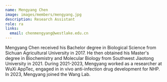 ```yaml
---
name: Mengyang Chen
image: images/members/mengyang.jpg
description: Research Assistant
role: ra
links:
  email: chenmengyang@westlake.edu.cn
---
```


Mengyang Chen received his Bachelor degree in Biological Science from Sichuan Agricultural University in 2017. He then obtained his Master's degree in Biochemistry and Molecular Biology from Southwest Jiaotong University in 2021. During 2021-2023, Mengyang worked as a researcher at WuXi AppTec, engaged in in vivo anti-infection drug development for NHP. In 2023, Mengyang joined the Wang Lab.
